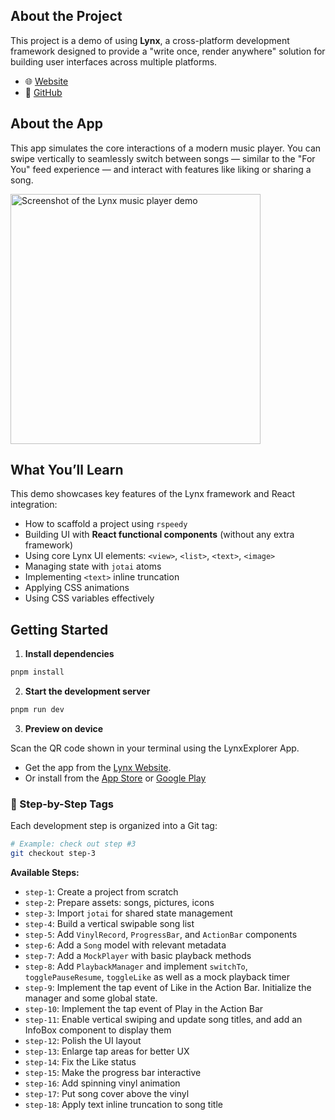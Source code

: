 ## About the Project

This project is a demo of using **Lynx**, a cross-platform development framework designed to provide a "write once, render anywhere" solution for building user interfaces across multiple platforms.

- 🌐 [Website](https://lynxjs.org/)
- 🧰 [GitHub](https://github.com/lynx-family/lynx)

## About the App

This app simulates the core interactions of a modern music player. You can swipe vertically to seamlessly switch between songs — similar to the "For You" feed experience — and interact with features like liking or sharing a song.

<img src="docs/screenshot.png" alt="Screenshot of the Lynx music player demo" height="400"/>

## What You’ll Learn

This demo showcases key features of the Lynx framework and React integration:

- How to scaffold a project using `rspeedy`
- Building UI with **React functional components** (without any extra framework)
- Using core Lynx UI elements: `<view>`, `<list>`, `<text>`, `<image>`
- Managing state with `jotai` atoms
- Implementing `<text>` inline truncation
- Applying CSS animations
- Using CSS variables effectively

## Getting Started

1. **Install dependencies**

```bash
pnpm install
```

2. **Start the development server**

```bash
pnpm run dev
```

3. **Preview on device**

Scan the QR code shown in your terminal using the LynxExplorer App.

- Get the app from the [Lynx Website](https://lynxjs.org/guide/start/quick-start.html).
- Or install from the [App Store](https://apps.apple.com/us/app/lynx-go-dev-explorer/id6743227790) or [Google Play](https://play.google.com/store/apps/details?id=com.funcs.io.lynx.go)

### 🧪 Step-by-Step Tags

Each development step is organized into a Git tag:

```bash
# Example: check out step #3
git checkout step-3
```

**Available Steps:**

- `step-1`: Create a project from scratch
- `step-2`: Prepare assets: songs, pictures, icons
- `step-3`: Import `jotai` for shared state management
- `step-4`: Build a vertical swipable song list
- `step-5`: Add `VinylRecord`, `ProgressBar`, and `ActionBar` components
- `step-6`: Add a `Song` model with relevant metadata
- `step-7`: Add a `MockPlayer` with basic playback methods
- `step-8`: Add `PlaybackManager` and implement `switchTo`, `togglePauseResume`, `toggleLike` as well as a mock playback timer
- `step-9`: Implement the tap event of Like in the Action Bar. Initialize the manager and some global state.
- `step-10`: Implement the tap event of Play in the Action Bar
- `step-11`: Enable vertical swiping and update song titles, and add an InfoBox component to display them
- `step-12`: Polish the UI layout
- `step-13`: Enlarge tap areas for better UX
- `step-14`: Fix the Like status
- `step-15`: Make the progress bar interactive
- `step-16`: Add spinning vinyl animation
- `step-17`: Put song cover above the vinyl
- `step-18`: Apply text inline truncation to song title
